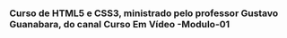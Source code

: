 ### Curso de HTML5 e CSS3, ministrado pelo professor Gustavo Guanabara, do canal Curso Em Vídeo -Modulo-01
